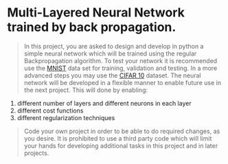 # Multi-Layered Neural Network trained by back propagation.
>In this project, you are asked to design and develop in python a simple neural network which will be trained using the regular Backpropagation algorithm.
>To test your network it is recommended use the [MNIST](http://yann.lecun.com/exdb/mnist/index.html) data set for training, validation and testing. In a more advanced steps you may use the [CIFAR 10](https://www.cs.toronto.edu/~kriz/cifar.html) dataset.
>The neural network will be developed in a flexible manner to enable future use in the next project.
>This will done by enabling:
1. different number of layers and different neurons in each layer
2. different cost functions
3. different regularization techniques
>Code your own project in order to be able to do required changes, as you desire. It is prohibited to  use a third party code which will limit your hands for developing additional tasks in this project and in later projects.
